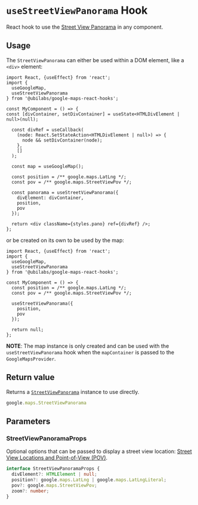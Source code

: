 # `useStreetViewPanorama` Hook

React hook to use the [Street View Panorama](https://developers.google.com/maps/documentation/javascript/streetview) in any component.

## Usage

The `StreetViewPanorama` can either be used within a DOM element, like a `<div>` element:

```tsx
import React, {useEffect} from 'react';
import {
  useGoogleMap,
  useStreetViewPanorama
} from '@ubilabs/google-maps-react-hooks';

const MyComponent = () => {
const [divContainer, setDivContainer] = useState<HTMLDivElement | null>(null);

  const divRef = useCallback(
    (node: React.SetStateAction<HTMLDivElement | null>) => {
      node && setDivContainer(node);
    },
    []
  );

  const map = useGoogleMap();

  const position = /** google.maps.LatLng */;
  const pov = /** google.maps.StreetViewPov */;

  const panorama = useStreetViewPanorama({
    divElement: divContainer,
    position,
    pov
  });

  return <div className={styles.pano} ref={divRef} />;
};
```

or be created on its own to be used by the map:

```tsx
import React, {useEffect} from 'react';
import {
  useGoogleMap,
  useStreetViewPanorama
} from '@ubilabs/google-maps-react-hooks';

const MyComponent = () => {
  const position = /** google.maps.LatLng */;
  const pov = /** google.maps.StreetViewPov */;

  useStreetViewPanorama({
    position,
    pov
  });

  return null;
};
```

**NOTE**:
The map instance is only created and can be used with the `useStreetViewPanorama` hook when the `mapContainer` is passed to the `GoogleMapsProvider`.

## Return value

Returns a [`StreetViewPanorama`](google.maps.StreetViewPanorama) instance to use directly.

```TypeScript
google.maps.StreetViewPanorama
```

## Parameters

### StreetViewPanoramaProps

Optional options that can be passed to display a street view location: [Street View Locations and Point-of-View (POV)](https://developers.google.com/maps/documentation/javascript/streetview#StreetViewLocation).

```TypeScript
interface StreetViewPanoramaProps {
  divElement?: HTMLElement | null;
  position?: google.maps.LatLng | google.maps.LatLngLiteral;
  pov?: google.maps.StreetViewPov;
  zoom?: number;
}
```
